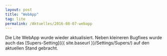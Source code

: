 ```yaml
---
layout: post
title: "WebApp"
tag: lite
permalink: /Aktuelles/2016-08-07-webapp
---
```


Die Lite WebApp wurde wieder aktualisiert. Neben kleineren Bugfixes wurde auch das [Supers-Setting]({{ site.baseurl }}/Settings/Supers/) auf den aktuellen Stand gebracht.



